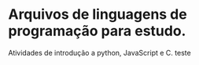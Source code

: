 # Arquivos de linguagens de programação para estudo.
Atividades de introdução a python, JavaScript e C.
teste